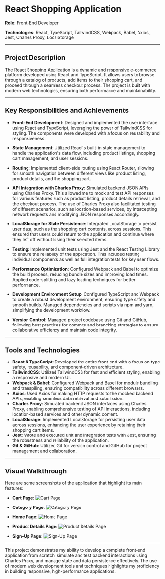 # React Shopping Application

**Role**: Front-End Developer

**Technologies**: React, TypeScript, TailwindCSS, Webpack, Babel, Axios, Jest, Charles Proxy, LocalStorage

---

## Project Description

The React Shopping Application is a dynamic and responsive e-commerce platform developed using React and TypeScript. It allows users to browse through a catalog of products, add items to their shopping cart, and proceed through a seamless checkout process. The project is built with modern web technologies, ensuring both performance and maintainability.

---

## Key Responsibilities and Achievements

- **Front-End Development**: Designed and implemented the user interface using React and TypeScript, leveraging the power of TailwindCSS for styling. The components were developed with a focus on reusability and responsiveness.

- **State Management**: Utilized React's built-in state management to handle the application's data flow, including product listings, shopping cart management, and user sessions.

- **Routing**: Implemented client-side routing using React Router, allowing for smooth navigation between different views like product listing, product details, and the shopping cart.

- **API Integration with Charles Proxy**: Simulated backend JSON APIs using Charles Proxy. This allowed me to mock and test API responses for various features such as product listing, product details retrieval, and the checkout process. The use of Charles Proxy also facilitated testing of different scenarios, such as location-based services, by intercepting network requests and modifying JSON responses accordingly.

- **LocalStorage for State Persistence**: Integrated LocalStorage to persist user data, such as the shopping cart contents, across sessions. This ensured that users could return to the application and continue where they left off without losing their selected items.

- **Testing**: Implemented unit tests using Jest and the React Testing Library to ensure the reliability of the application. This included testing individual components as well as full integration tests for key user flows.

- **Performance Optimization**: Configured Webpack and Babel to optimize the build process, reducing bundle sizes and improving load times. Applied code-splitting and lazy loading techniques for better performance.

- **Development Environment Setup**: Configured TypeScript and Webpack to create a robust development environment, ensuring type safety and smooth builds. Managed dependencies and scripts via npm and yarn, simplifying the development workflow.

- **Version Control**: Managed project codebase using Git and GitHub, following best practices for commits and branching strategies to ensure collaborative efficiency and maintain code integrity.

---

## Tools and Technologies

- **React & TypeScript**: Developed the entire front-end with a focus on type safety, reusability, and component-driven architecture.
- **TailwindCSS**: Utilized TailwindCSS for fast and efficient styling, enabling a responsive and modern UI.
- **Webpack & Babel**: Configured Webpack and Babel for module bundling and transpiling, ensuring compatibility across different browsers.
- **Axios**: Used Axios for making HTTP requests to the mocked backend APIs, enabling seamless data retrieval and submission.
- **Charles Proxy**: Simulated backend JSON interfaces using Charles Proxy, enabling comprehensive testing of API interactions, including location-based services and other dynamic content.
- **LocalStorage**: Implemented LocalStorage for persisting user data across sessions, enhancing the user experience by retaining their shopping cart items.
- **Jest**: Wrote and executed unit and integration tests with Jest, ensuring the robustness and reliability of the application.
- **Git & GitHub**: Utilized Git for version control and GitHub for project management and collaboration.

---

## Visual Walkthrough

Here are some screenshots of the application that highlight its main features:

- **Cart Page**:
  ![Cart Page](./Path/CartPage.png)

- **Category Page**:
  ![Category Page](./Path/CategoryPage.png)

- **Home Page**:
  ![Home Page](./Path/HomePage.png)

- **Product Details Page**:
  ![Product Details Page](./Path/ProductPage.png)

- **Sign-Up Page**:
  ![Sign-Up Page](./Path/SignUpPage.png)

---

This project demonstrates my ability to develop a complete front-end application from scratch, simulate and test backend interactions using Charles Proxy, and manage state and data persistence effectively. The use of modern web development tools and techniques highlights my proficiency in building responsive, high-performance applications.

